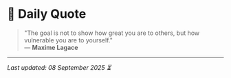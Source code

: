 # 📜 Daily Quote

> "The goal is not to show how great you are to others, but how vulnerable you are to yourself."  
> — **Maxime Lagace**

---

_Last updated: 08 September 2025 ⏳_
